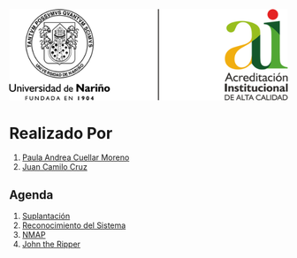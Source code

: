 <div align=center><img src="Img/img01.png"></div>

# Realizado Por
1. [Paula Andrea Cuellar Moreno][00]
1. [Juan Camilo Cruz][01]

## Agenda
1. [Suplantación][03]
1. [Reconocimiento del Sistema][02]
1. [NMAP][04]
1. [John the Ripper][05]


[00]:https://github.com/Paula717

[01]:https://github.com/JuanC717

[02]:https://github.com/JuanC717/Ciberseguridad/tree/main/2-Reconocimiento%20Del%20Sistema

[03]:https://github.com/JuanC717/Ciberseguridad/tree/main/1-Suplantaci%C3%B3n

[04]:https://github.com/JuanC717/Ciberseguridad/tree/main/3-NMAP

[05]:https://github.com/JuanC717/Ciberseguridad/tree/main/4-John%20the%20Ripper